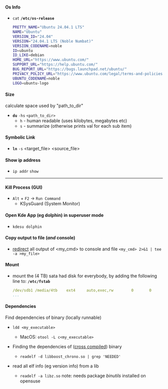 
#### Os Info
- `cat` **`/etc/os-release`**
    ```bash
    PRETTY_NAME="Ubuntu 24.04.1 LTS"
    NAME="Ubuntu"
    VERSION_ID="24.04"
    VERSION="24.04.1 LTS (Noble Numbat)"
    VERSION_CODENAME=noble
    ID=ubuntu
    ID_LIKE=debian
    HOME_URL="https://www.ubuntu.com/"
    SUPPORT_URL="https://help.ubuntu.com/"
    BUG_REPORT_URL="https://bugs.launchpad.net/ubuntu/"
    PRIVACY_POLICY_URL="https://www.ubuntu.com/legal/terms-and-policies/privacy-policy"
    UBUNTU_CODENAME=noble
    LOGO=ubuntu-logo
    ```

#### Size


calculate space used by "path_to_dir"
- **`du`** `-hs` `<path_to_dir>`
    - `h` - human readable (uses kilobytes, megabytes etc)
    - `s` - summarize (otherwise prints val for each sub item)
    

    
####  Symbolic Link
- **`ln`** `-s` <target_file> <source_file>


#### Show ip address
- `ip addr` `show`


---

#### Kill Process (GUI)
- `Alt` + `F2` -> `Run Command`
    - KSysGuard (System Monitor)



#### Open Kde App (eg dolphin) in superuser  mode
- `kdesu dolphin` 




#### Copy output to file (*and* console)

- [redirect](in_out_std_streams.md) all output of <my_cmd> to console and file
`<my_cmd> 2>&1 | tee -a >my_file>`





#### Mount

- mount the (4 TB) sata had disk for everybody, by adding the following line to:
**`/etc/fstab`** 
    ```yaml
    /dev/sdb1 /media/4tb    ext4     auto,exec,rw        0       0
    ...
    ```





#### Dependencies
Find dependencies of binary (locally runnable)
- `ldd <my_executable>`
    - MacOS:
        `otool -L c<my_executable>`   

- Finding the dependencies of ([cross compiled](http://stackoverflow.com/questions/1172649/how-to-know-which-dynamic-libraries-are-needed-by-an-el)) binary
    - `readelf -d libboost_chrono.so | grep 'NEEDED'` 

- read all elf info (eg version info) from a lib
    - `readelf -a libz.so`
        note: needs package _binutils_ installed on opensuse




